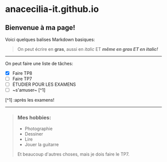 # anacecilia-it.github.io
## Bienvenue à ma page!
 
Voici quelques balises Markdown basiques:

> On peut écrire en **gras**,
> aussi en *italic*
> ET ***même en gras ET en italic!***
---
On peut faire une liste de tâches:
- [x] Faire TP8
- [ ] Faire TP7
- [ ] ÉTUDIER POUR LES EXAMENS
- [ ] ~s'amuser~ [^1]

[^1] :après les examens!

---
> ### Mes hobbies:
> - Photographie
> - Dessiner
> - Lire
> - Jouer la guitarre
>
> Et beaucoup d'autres choses, mais je dois faire le TP7.
